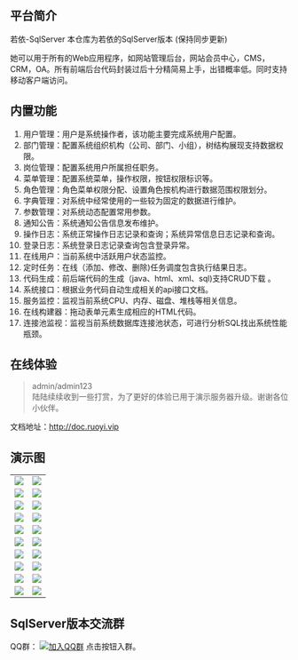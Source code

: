 ## 平台简介

若依-SqlServer
本仓库为若依的SqlServer版本 (保持同步更新)

她可以用于所有的Web应用程序，如网站管理后台，网站会员中心，CMS，CRM，OA。所有前端后台代码封装过后十分精简易上手，出错概率低。同时支持移动客户端访问。

## 内置功能

1.  用户管理：用户是系统操作者，该功能主要完成系统用户配置。
2.  部门管理：配置系统组织机构（公司、部门、小组），树结构展现支持数据权限。
3.  岗位管理：配置系统用户所属担任职务。
4.  菜单管理：配置系统菜单，操作权限，按钮权限标识等。
5.  角色管理：角色菜单权限分配、设置角色按机构进行数据范围权限划分。
6.  字典管理：对系统中经常使用的一些较为固定的数据进行维护。
7.  参数管理：对系统动态配置常用参数。
8.  通知公告：系统通知公告信息发布维护。
9.  操作日志：系统正常操作日志记录和查询；系统异常信息日志记录和查询。
10. 登录日志：系统登录日志记录查询包含登录异常。
11. 在线用户：当前系统中活跃用户状态监控。
12. 定时任务：在线（添加、修改、删除)任务调度包含执行结果日志。
13. 代码生成：前后端代码的生成（java、html、xml、sql)支持CRUD下载 。
14. 系统接口：根据业务代码自动生成相关的api接口文档。
15. 服务监控：监视当前系统CPU、内存、磁盘、堆栈等相关信息。
16. 在线构建器：拖动表单元素生成相应的HTML代码。
17. 连接池监视：监视当前系统数据库连接池状态，可进行分析SQL找出系统性能瓶颈。
## 在线体验
> admin/admin123  
> 陆陆续续收到一些打赏，为了更好的体验已用于演示服务器升级。谢谢各位小伙伴。

文档地址：http://doc.ruoyi.vip

## 演示图

<table>
    <tr>
        <td><img src="https://images.gitee.com/uploads/images/2019/0927/102053_7c1f623c_1274275.jpeg"/></td>
        <td><img src="https://images.gitee.com/uploads/images/2019/0927/102054_94432484_1274275.jpeg"/></td>
    </tr>
    <tr>
        <td><img src="https://images.gitee.com/uploads/images/2019/0927/102054_94197a31_1274275.jpeg"/></td>
        <td><img src="https://images.gitee.com/uploads/images/2019/0927/102054_19b72632_1274275.jpeg"/></td>
    </tr>
    <tr>
        <td><img src="https://images.gitee.com/uploads/images/2019/0927/102054_ab7bcb70_1274275.jpeg"/></td>
        <td><img src="https://images.gitee.com/uploads/images/2019/0927/102054_51ef9ecd_1274275.jpeg"/></td>
    </tr>
	<tr>
        <td><img src="https://images.gitee.com/uploads/images/2019/0927/102054_07877c19_1274275.jpeg"/></td>
        <td><img src="https://images.gitee.com/uploads/images/2019/0927/102054_58a8a468_1274275.jpeg"/></td>
    </tr>	 
    <tr>
        <td><img src="https://images.gitee.com/uploads/images/2019/0927/102054_102a316c_1274275.jpeg"/></td>
        <td><img src="https://images.gitee.com/uploads/images/2019/0927/102054_847a841a_1274275.jpeg"/></td>
    </tr>
	<tr>
        <td><img src="https://images.gitee.com/uploads/images/2019/0927/102054_beccede0_1274275.jpeg"/></td>
        <td><img src="https://images.gitee.com/uploads/images/2019/0927/102054_f52cfc34_1274275.jpeg"/></td>
    </tr>
	<tr>
        <td><img src="https://images.gitee.com/uploads/images/2019/0927/102054_336a6965_1274275.jpeg"/></td>
        <td><img src="https://images.gitee.com/uploads/images/2019/0927/102054_eee12520_1274275.jpeg"/></td>
    </tr>
	<tr>
        <td><img src="https://images.gitee.com/uploads/images/2019/0927/102054_6c103eaf_1274275.jpeg"/></td>
        <td><img src="https://images.gitee.com/uploads/images/2019/0927/102054_7ae660dc_1274275.jpeg"/></td>
    </tr>
	<tr>
        <td><img src="https://images.gitee.com/uploads/images/2019/0927/102055_397b6ec9_1274275.jpeg"/></td>
        <td><img src="https://images.gitee.com/uploads/images/2019/0927/102055_8928232f_1274275.jpeg"/></td>
    </tr>
	<tr>
        <td><img src="https://images.gitee.com/uploads/images/2019/0927/102055_8fe5923f_1274275.jpeg"/></td>
        <td><img src="https://images.gitee.com/uploads/images/2019/0927/102055_3e0ac1fa_1274275.jpeg"/></td>
    </tr>
</table>


## SqlServer版本交流群

QQ群： [![加入QQ群](https://img.shields.io/badge/937441-blue.svg)](https://jq.qq.com/?_wv=1027&k=5Ofd4Pb)  点击按钮入群。